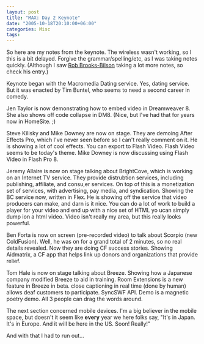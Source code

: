 ```yaml
---
layout: post
title: "MAX: Day 2 Keynote"
date: "2005-10-18T20:10:00+06:00"
categories: Misc 
tags: 
---
```


So here are my notes from the keynote. The wireless wasn't working, so I this is a bit delayed. Forgive the grammar/spelling/etc, as I was taking notes quickly. (Although I saw <a href="http://www.brooks-bilson.com/blog">Rob Brooks-Bilson</a> taking a lot more notes, so check his entry.) 

Keynote began with the Macromedia Dating service. Yes, dating service. But it was enacted by Tim Buntel, who seems to need a second career in comedy. 

Jen Taylor is now demonstrating how to embed video in Dreamweaver 8. She also shows off code collapse in DM8. (Nice, but I've had that for years now in HomeSite. ;)

Steve Kilisky and Mike Downey are now on stage. They are demoing After Effects Pro, which I've never seen before so I can't really comment on it. He is showing a lot of cool effects. You can export to Flash Video. Flash Video seems to be today's theme. Mike Downey is now discussing using Flash Video in Flash Pro 8.

Jeremy Allaire is now on stage talking about BrightCove, which is working on an Internet TV service. They provide distrubtion services, including publishing, affiliate, and consu,er services. On top of this is a monetization set of services, with advertising, pay media, and syndication. Showing the BC service now, written in Flex. He is showing off the service that video producers can make, and darn is it nice. You can do a lot of work to build a player for your video and end up with a nice set of HTML yo ucan simply dump ion a html video. Video isn't really my area, but this really looks powerful.

Ben Forta is now on screen (pre-recorded video) to talk about Scorpio (new ColdFusion). Well, he was on for a grand total of 2 minutes, so no real details revealed. Now they are doing CF success stories. Showing Aidmatrix, a CF app that helps link up donors and organizations that provide relief.

Tom Hale is now on stage talking about Breeze. Showing how a Japanese company modified Breeze to aid in training. Room Extensions is a new feature in Breeze in beta. close captioning in real time (done by human) allows deaf customers to participate. SyncSWF API. Demo is a magnetic poetry demo. All 3 people can drag the words around.

The next section concerned mobile devices. I'm a big believer in the mobile space, but doesn't it seem like <b>every</b> year we here folks say, "It's in Japan. It's in Europe. And it will be here in the US. Soon! Really!"

And with that I had to run out...